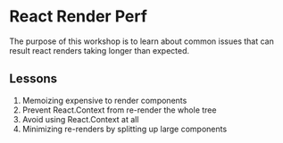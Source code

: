 # React Render Perf

The purpose of this workshop is to learn about common issues that can result
react renders taking longer than expected.

## Lessons

1. Memoizing expensive to render components
2. Prevent React.Context from re-render the whole tree
3. Avoid using React.Context at all
4. Minimizing re-renders by splitting up large components
